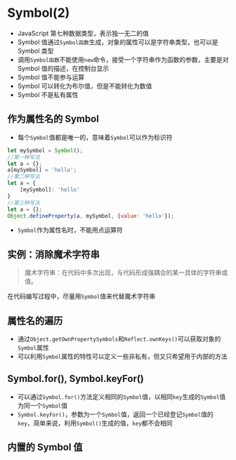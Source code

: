 # Symbol(2)
* JavaScript 第七种数据类型，表示独一无二的值
* Symbol 值通过`Symbol函数`生成，对象的属性可以是字符串类型，也可以是 Symbol 类型
* 调用`Symbol函数`不能使用`new`命令，接受一个字符串作为函数的参数，主要是对 Symbol 值的描述，在控制台显示
* Symbol 值不能参与运算
* Symbol 可以转化为布尔值，但是不能转化为数值
* Symbol 不是私有属性

## 作为属性名的 Symbol 

* 每个`Symbol`值都是唯一的，意味着`Symbol`可以作为标识符


```javascript
let mySymbol = Symbol();
//第一种写法
let a = {};
a[mySymbol] = 'hello';
//第二种写法
let a = {
	[mySymbol]: 'hello'
}
//第三种写法
let a = {};
Object.defineProperty(a, mySymbol, {value: 'hello'});

```
* `Symbol`作为属性名时，不能用点运算符

## 实例：消除魔术字符串
> 魔术字符串：在代码中多次出现，与代码形成强耦合的某一具体的字符串或值。

在代码编写过程中，尽量用`Symbol`值来代替魔术字符串

## 属性名的遍历
* 通过`Object.getOwnPropertySymbols`和`Reflect.ownKeys()`可以获取对象的`Symbol`属性
* 可以利用`Symbol`属性的特性可以定义一些非私有，但又只希望用于内部的方法

## Symbol.for(), Symbol.keyFor()

* 可以通过`Symbol.for()`方法定义相同的`Symbol`值，以相同`key`生成的`Symbol`值为同一个`Symbol`值
* `Symbol.keyFor()`，参数为一个`Symbol`值，返回一个已经登记`Symbol`值的`key`，简单来说，利用`Symbol()`生成的值，`key`都不会相同

## 内置的 Symbol 值